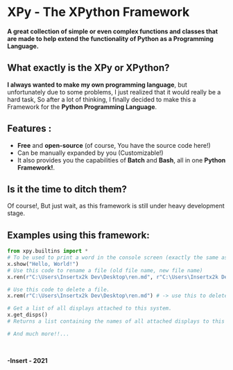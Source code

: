 # XPy - The XPython Framework
**A great collection of simple or even complex functions and classes that are made to help extend the functionality of Python as a Programming Language.** <br>

## What exactly is the XPy or XPython? <br>
**I always wanted to make my own programming language**, but unfortunately due to some problems, I just realized that it would really be a hard task, So after a lot of thinking, I finally decided to make this a Framework for the **Python Programming Language**. <br>

## Features : <br>

* **Free** and **open-source** (of course, You have the source code here!) <br>
* Can be manually expanded by you (Customizable!) <br>
* It also provides you the capabilities of **Batch** and **Bash**, all in one **Python Framework!**. <br>

## Is it the time to ditch them? <br>
Of course!, But just wait, as this framework is still under heavy development stage. <br>

## Examples using this framework: <br>

```py
from xpy.builtins import *
# To be used to print a word in the console screen (exactly the same as print method in Python's builtins, but it doesn't take any other arguments)
x.show("Hello, World!")
# Use this code to rename a file (old file name, new file name)
x.ren(r"C:\Users\Insertx2k Dev\Desktop\ren.md", r"C:\Users\Insertx2k Dev\Desktop\ren.x")

# Use this code to delete a file.
x.rem(r"C:\Users\Insertx2k Dev\Desktop\ren.md") # -> use this to delete a file.

# Get a list of all displays attached to this system.
x.get_disps()
# Returns a list containing the names of all attached displays to this system.

# And much more!!...
```

<br>


**-Insert - 2021**
